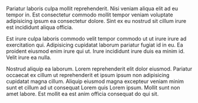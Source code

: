 Pariatur laboris culpa mollit reprehenderit. Nisi veniam aliqua elit ad eu tempor in. Est consectetur commodo mollit tempor veniam voluptate adipisicing ipsum ea consectetur dolore. Sint ex eu nostrud sit cillum irure est incididunt aliqua officia.

Est irure culpa laboris commodo velit tempor commodo ut ut irure irure ad exercitation qui. Adipisicing cupidatat laborum pariatur fugiat id in eu. Ea proident eiusmod enim irure qui ut. Irure incididunt irure duis ea minim id. Velit irure ea nulla.

Nostrud aliquip ea laborum. Lorem reprehenderit elit dolor eiusmod. Pariatur occaecat ex cillum ut reprehenderit et ipsum ipsum non adipisicing cupidatat magna cillum. Aliquip eiusmod magna excepteur veniam minim sunt et cillum ad ut consequat Lorem quis Lorem ipsum. Mollit sunt non amet labore. Est mollit ea est anim officia consequat do qui sit.